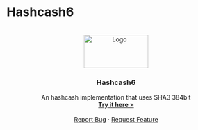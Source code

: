 # Hashcash6

<!-- PROJECT LOGO -->
<br />
<div align="center">
  <a href="https://github.com/othneildrew/Best-README-Template">
    <img src="https://i.imgur.com/2lIERD6.png" alt="Logo" width="148" height="77">
  </a>
  
  <h3 align="center">Hashcash6</h3>
  
  <p align="center">
    An hashcash implementation that uses SHA3 384bit 
    <br />
    <a href="NOTFINISHED/TODO"><strong>Try it here »</strong></a>
    <br />
    <br />
    <a href="https://github.com/vasll/Hashcash6/issues">Report Bug</a>
    ·
    <a href="https://github.com/vasll/Hashcash6/issues">Request Feature</a>
  </p>
</div>

